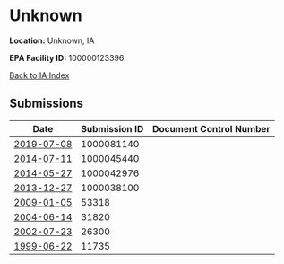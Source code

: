 # Unknown

**Location:** Unknown, IA

**EPA Facility ID:** 100000123396

[Back to IA Index](../../index.md)

## Submissions

| Date | Submission ID | Document Control Number |
|------|--------------|-------------------------|
| [2019-07-08](submissions/1000081140.md) | 1000081140 |  |
| [2014-07-11](submissions/1000045440.md) | 1000045440 |  |
| [2014-05-27](submissions/1000042976.md) | 1000042976 |  |
| [2013-12-27](submissions/1000038100.md) | 1000038100 |  |
| [2009-01-05](submissions/53318.md) | 53318 |  |
| [2004-06-14](submissions/31820.md) | 31820 |  |
| [2002-07-23](submissions/26300.md) | 26300 |  |
| [1999-06-22](submissions/11735.md) | 11735 |  |
